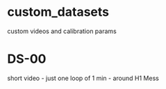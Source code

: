 # custom_datasets
custom videos and calibration params


# DS-00

short video - just one loop of 1 min - around H1 Mess
